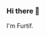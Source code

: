 ### Hi there 👋

I'm Furtif. 
<!--
![PayPal](qrcode_paypal.png)

[![GitHub stats](https://github-readme-stats.vercel.app/api?username=Furtif)](https://github.com/anuraghazra/github-readme-stats)
![GitHub stats](https://github-readme-stats.vercel.app/api?username=Furtif&hide=contribs,prs)
![GitHub stats](https://github-readme-stats.vercel.app/api?username=Furtif&show=reviews,discussions_started,discussions_answered,prs_merged,prs_merged_percentage)
![GitHub stats](https://github-readme-stats.vercel.app/api?username=Furtif&show_icons=true)
![ GitHub stats](https://github-readme-stats.vercel.app/api?username=Furtif&show_icons=true&theme=radical)
![GitHub stats](https://github-readme-stats.vercel.app/api?username=Furtif&show_icons=true&theme=transparent)
-->

<!--
**Furtif/Furtif** is a ✨ _special_ ✨ repository because its `README.md` (this file) appears on your GitHub profile.

Here are some ideas to get you started:

- 🔭 I’m currently working on ...
- 🌱 I’m currently learning ...
- 👯 I’m looking to collaborate on ...
- 🤔 I’m looking for help with ...
- 💬 Ask me about ...
- 📫 How to reach me: ...
- 😄 Pronouns: ...
- ⚡ Fun fact: ...
-->
